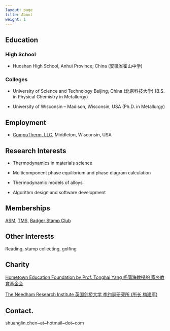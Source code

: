 ```yaml
---
layout: page
title: About
weight: 1
---
```


## Education

### High School

* Huoshan High School, Anhui Province, China (安徽省霍山中学)

### Colleges

+ University of Science and Technology Beijing, China (北京科技大学) (B.S. in Physical Chemistry in Metallurgy)

+ University of Wisconsin – Madison, Wisconsin, USA (Ph.D. in Metallurgy)


## Employment

+ [CompuTherm, LLC](http://www.computherm.com), Middleton, Wisconsin, USA

## Research Interests

+ Thermodynamics in materials science

+ Multicomponent phase equilibrium and phase diagram calculation

+ Thermodynamic models of alloys

+ Algorithm design and software development

## Memberships

[ASM](http://www.asminternational.org/home), [TMS][tms link], [Badger Stamp Club][BSC link]

[tms link]: http://www.tms.org/TMSHome.aspx

[BSC link]: https://wfscstamps.org/Clubs/Badger.shtml

## Other Interests

Reading, stamp collecting, golfing

## Charity

[Hometown Education Foundation by Prof. Tonghai Yang 杨同海教授的 家乡教育基金会][HEF link]

[HEF link]: http://www.hometowneducation.org

[The Needham Research Institute 英国剑桥大学 李约瑟研究所 (所长 梅建军)][NRI link]

[NRI link]: http://www.nri.cam.ac.uk/

## Contact.

shuanglin.chen~at~hotmail~dot~com

